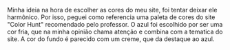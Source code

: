 Minha ideia na hora de escolher as cores do meu site, foi tentar deixar ele harmônico. Por isso, peguei como referencia uma paleta de cores do site "Color Hunt" recomendado pelo professor. O azul foi escolhido por ser uma cor fria, que na minha opinião chama atenção e combina com a tematica do site. A cor do fundo é parecido com um creme, que da destaque ao azul.
